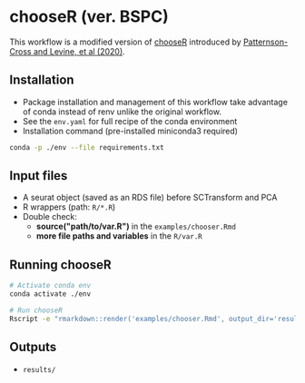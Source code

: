 # chooseR (ver. BSPC)

This workflow is a modified version of [chooseR](https://github.com/rbpatt2019/chooseR) introduced by [Patternson-Cross and Levine, et al (2020)](https://bmcbioinformatics.biomedcentral.com/articles/10.1186/s12859-021-03957-4).

## Installation

- Package installation and management of this workflow take advantage of conda instead of renv unlike the original workflow.
- See the `env.yaml` for full recipe of the conda environment
- Installation command (pre-installed miniconda3 required)

```bash
conda -p ./env --file requirements.txt
```

## Input files

- A seurat object (saved as an RDS file) before SCTransform and PCA
- R wrappers (path: `R/*.R`)
- Double check:
    - **source("path/to/var.R")** in the `examples/chooser.Rmd`
    - **more file paths and variables** in the `R/var.R`

## Running chooseR

```bash
# Activate conda env
conda activate ./env

# Run chooseR
Rscript -e "rmarkdown::render('examples/chooser.Rmd', output_dir='results')"
```

## Outputs

- `results/`

